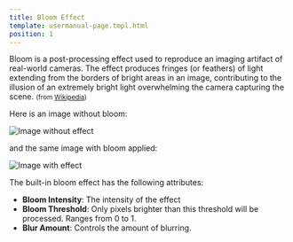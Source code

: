 ```yaml
---
title: Bloom Effect
template: usermanual-page.tmpl.html
position: 1
---
```


Bloom is a post-processing effect used to reproduce an imaging artifact of real-world cameras. The effect produces fringes (or feathers) of light extending from the borders of bright areas in an image, contributing to the illusion of an extremely bright light overwhelming the camera capturing the scene. <small>(from [Wikipedia][1])</small>

Here is an image without bloom:

<img alt="Image without effect" src="/images/platform/posteffects/without_effects.png"></img>

and the same image with bloom applied:

<img alt="Image with effect" src="/images/platform/posteffects/with_bloom.png"></img>

The built-in bloom effect has the following attributes:
* **Bloom Intensity**: The intensity of the effect
* **Bloom Threshold**: Only pixels brighter than this threshold will be processed. Ranges from 0 to 1.
* **Blur Amount**: Controls the amount of blurring.

[1]: https://en.wikipedia.org/wiki/Bloom_(shader_effect)
